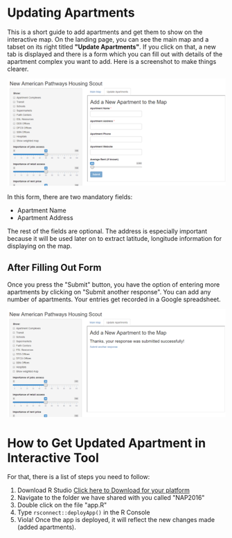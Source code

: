 # Updating Apartments

This is a short guide to add apartments and get them to show on the interactive map. On the landing page, you can see the main map and a tabset on its right titled **"Update Apartments"**. If you click on that, a new tab is displayed and there is a form which you can fill out with details of the apartment complex you want to add. Here is a screenshot to make things clearer. 

![alt text][screenshot1]

[screenshot1]: https://raw.githubusercontent.com/uahsan3/NAP2016/master/screenshots/update_apt.png "Update Apartments"

In this form, there are two mandatory fields:
  - Apartment Name
  - Apartment Address

The rest of the fields are optional. The address is especially important because it will be used later on to extract latitude, longitude information for displaying on the map. 

## After Filling Out Form
Once you press the "Submit" button, you have the option of entering more apartments by clicking on "Submit another response". You can add any number of apartments. Your entries get recorded in a Google spreadsheet. 

![alt text][screenshot2]

[screenshot2]: https://raw.githubusercontent.com/uahsan3/NAP2016/master/screenshots/update_another.png "Update Apartments"

# How to Get Updated Apartment in Interactive Tool
For that, there is a list of steps you need to follow:
1. Download R Studio [Click here to Download for your platform](https://www.rstudio.com/products/rstudio/download/)
2. Navigate to the folder we have shared with you called "NAP2016"
3. Double click on the file "app.R"
4. Type ```rsconnect::deployApp()``` in the R Console
5. Viola! Once the app is deployed, it will reflect the new changes made (added apartments). 